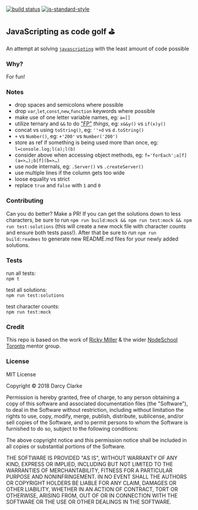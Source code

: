 [![build status](https://api.travis-ci.org/darcyclarke/javascripting-golf.svg?branch=master)](https://travis-ci.org/darcyclarke/javascripting-golf/) [![js-standard-style](https://img.shields.io/badge/code%20style-standard-brightgreen.svg)](http://standardjs.com/)

## JavaScripting as code golf ⛳

An attempt at solving [`javascripting`](https://github.com/workshopper/javascripting) with the least amount of code possible

### Why?

For fun!

### Notes
- drop spaces and semicolons where possible
- drop `var`,`let`,`const`,`new`,`function` keywords where possible
- make use of one letter variable names, eg: `a=[]`
- utilize ternary and `&&` to do ["FP"](https://en.wikipedia.org/wiki/Functional_programming) _things_, eg: `x&&y()` vs `if(x)y()`
- concat vs using `toString()`, eg: `''+d` vs `d.toString()`
- `+` vs `Number()`, eg: `+'200'` vs `Number('200')`
- store as ref if something is being used more than once, eg: `l=console.log;l(a);l(b)`
- consider above when accessing object methods, eg: `f='forEach';a[f](a=>…);b[f](b=>…)`
- use node internals, eg: `.Server()` vs `.createServer()`
- use multiple lines if the column gets too wide
- loose equality vs strict
- replace `true` and `false` with `1` and `0`

### Contributing

Can you do better? Make a PR! If you can get the solutions down to less characters, be sure to run `npm run build:mock && npm run test:mock && npm run test:solutions` (this will create a new mock file with character counts and ensure both tests pass!). After that be sure to run `npm run build:readmes` to generate new README.md files for your newly added solutions.

### Tests

run all tests:  
`npm t`

test all solutions:  
`npm run test:solutions`

test character counts:  
`npm run test:mock`

### Credit
This repo is based on the work of [Ricky Miller](http://github.com/rickcodes/learnyounode) & the wider [NodeSchool Toronto](http://github.com/nodeschool/toronto) mentor group.

### License

MIT License

Copyright © 2018 Darcy Clarke

Permission is hereby granted, free of charge, to any person obtaining a copy
of this software and associated documentation files (the "Software"), to deal
in the Software without restriction, including without limitation the rights
to use, copy, modify, merge, publish, distribute, sublicense, and/or sell
copies of the Software, and to permit persons to whom the Software is
furnished to do so, subject to the following conditions:

The above copyright notice and this permission notice shall be included in all
copies or substantial portions of the Software.

THE SOFTWARE IS PROVIDED "AS IS", WITHOUT WARRANTY OF ANY KIND, EXPRESS OR
IMPLIED, INCLUDING BUT NOT LIMITED TO THE WARRANTIES OF MERCHANTABILITY,
FITNESS FOR A PARTICULAR PURPOSE AND NONINFRINGEMENT. IN NO EVENT SHALL THE
AUTHORS OR COPYRIGHT HOLDERS BE LIABLE FOR ANY CLAIM, DAMAGES OR OTHER
LIABILITY, WHETHER IN AN ACTION OF CONTRACT, TORT OR OTHERWISE, ARISING FROM,
OUT OF OR IN CONNECTION WITH THE SOFTWARE OR THE USE OR OTHER DEALINGS IN THE
SOFTWARE.
